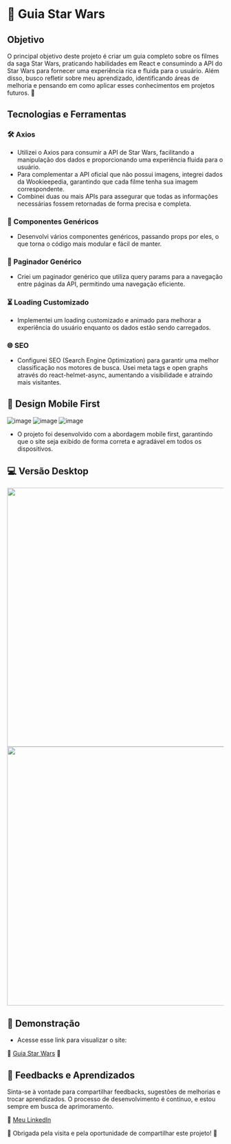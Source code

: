 # 🚀 Guia Star Wars

## Objetivo

O principal objetivo deste projeto é criar um guia completo sobre os filmes da saga Star Wars, praticando habilidades em React e consumindo a API do Star Wars para fornecer uma experiência rica e fluida para o usuário. Além disso, busco refletir sobre meu aprendizado, identificando áreas de melhoria e pensando em como aplicar esses conhecimentos em projetos futuros. 🌟

## Tecnologias e Ferramentas

### 🛠️ Axios
* Utilizei o Axios para consumir a API de Star Wars, facilitando a manipulação dos dados e proporcionando uma experiência fluida para o usuário.
* Para complementar a API oficial que não possui imagens, integrei dados da Wookieepedia, garantindo que cada filme tenha sua imagem correspondente.
* Combinei duas ou mais APIs para assegurar que todas as informações necessárias fossem retornadas de forma precisa e completa.

### 🧩 Componentes Genéricos
* Desenvolvi vários componentes genéricos, passando props por eles, o que torna o código mais modular e fácil de manter.

### 📄 Paginador Genérico
* Criei um paginador genérico que utiliza query params para a navegação entre páginas da API, permitindo uma navegação eficiente.

### ⏳ Loading Customizado
* Implementei um loading customizado e animado para melhorar a experiência do usuário enquanto os dados estão sendo carregados.

### 🌐 SEO
* Configurei SEO (Search Engine Optimization) para garantir uma melhor classificação nos motores de busca. Usei meta tags e open graphs através do react-helmet-async, aumentando a visibilidade e atraindo mais visitantes.

## 📱 Design Mobile First

![image](https://github.com/DannyCMMarques/DannyLojaMoveis-React/assets/147952313/fc7da450-a6d2-4d68-ad2d-512b813a2598) ![image](https://github.com/DannyCMMarques/Guia-Star-Wars-React-Api-Star-Wars-/assets/147952313/ad15d739-dbbe-441a-b6d5-c33e9f5bf9ff) ![image](https://github.com/DannyCMMarques/Guia-Star-Wars-React-Api-Star-Wars-/assets/147952313/613d92e8-ede5-440a-8f04-308646a28b18)

* O projeto foi desenvolvido com a abordagem mobile first, garantindo que o site seja exibido de forma correta e agradável em todos os dispositivos.

## 💻 Versão Desktop

<p align="center">
  <img src="https://github.com/DannyCMMarques/Guia-Star-Wars-React-Api-Star-Wars-/assets/147952313/575d41ce-7191-4d0f-9f41-b4b3a6837bb2" width="600" />
  <img src="https://github.com/DannyCMMarques/Guia-Star-Wars-React-Api-Star-Wars-/assets/147952313/4eb0bdf2-ffb6-416e-a1be-e36e6626a335" width="600" />
</p>

## 📸 Demonstração
* Acesse esse link para visualizar o site:

🌠 [Guia Star Wars](https://guiastarwars.netlify.app/planets) 🌠

## 💬 Feedbacks e Aprendizados
Sinta-se à vontade para compartilhar feedbacks, sugestões de melhorias e trocar aprendizados. O processo de desenvolvimento é contínuo, e estou sempre em busca de aprimoramento.

🔗 [Meu LinkedIn](https://www.linkedin.com/in/danny-marques/)

🤍 Obrigada pela visita e pela oportunidade de compartilhar este projeto! 🤍

